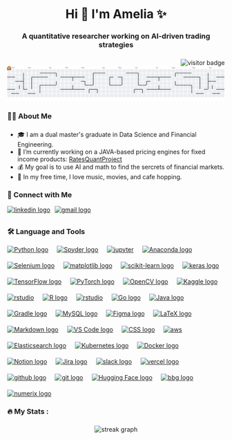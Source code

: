 <h1 align="center">Hi 👋 I'm Amelia ✨</h1>
<h3 align="center">A quantitative researcher working on AI-driven trading strategies</h3>

###

<div align="right">
  <img src="https://visitor-badge.laobi.icu/badge?page_id=hsuan5483.hsuan5483&left_color=%23FF8904&right_color=%23FF8904" alt="visitor badge" />
</div>

<picture>
  <source media="(prefers-color-scheme: dark)" srcset="https://raw.githubusercontent.com/hsuan5483/hsuan5483/output/pacman-contribution-graph-dark.svg">
  <source media="(prefers-color-scheme: light)" srcset="https://raw.githubusercontent.com/hsuan5483/hsuan5483/output/pacman-contribution-graph.svg">
  <img alt="pacman contribution graph" src="https://raw.githubusercontent.com/hsuan5483/hsuan5483/output/pacman-contribution-graph.svg">
</picture>

###

<h3 align="left">👩‍💻  About Me </h3>

###

<p align="left">

- 🎓 I am a dual master's graduate in Data Science and Financial Engineering. <!-- - 📊 I work as AI Data Scientist at a hedge fund.-->
- 🔭 I’m currently working on a JAVA-based pricing engines for fixed income products: [RatesQuantProject](https://github.com/hsuan5483/RatesQuantProject)
- 💰 My goal is to use AI and math to find the sercrets of financial markets.
- 🥂 In my free time, I love music, movies, and cafe hopping.

</p>

###

<h3 align="left">🤝  Connect with Me</h3>

<div align="left" style="display: flex;">
  <a href="https://www.linkedin.com/in/pei-hsuan-hsu/" target="_blank" style="display: flex; align-items: center; gap: 10px;">
    <img src="https://img.shields.io/static/v1?message=LinkedIn&logo=linkedin&label=&color=0077B5&logoColor=white&labelColor=&style=for-the-badge" height="25" alt="linkedin logo" />
  </a>
  <a href="mailto:hsuan.hsuuu@gmail.com" target="_blank" style="display: flex; align-items: center; gap: 10px; margin-left: 10px;">
    <img src="https://img.shields.io/badge/Gmail-D14836?style=for-the-badge&logo=gmail&logoColor=white" height="25" alt="gmail logo" />
  </a>
</div>


###

<h3 align="left">🛠 Language and Tools</h3>

<div align="left" style="display: flex; flex-wrap: wrap; justify-content: flex-start; gap: 20px;">
  <a href="https://www.python.org/" target="_blank"><img src="https://cdn.jsdelivr.net/gh/devicons/devicon/icons/python/python-original.svg" width="40" height="40" alt="Python logo" /></a>
  <a href="https://www.spyder-ide.org" target="_blank"> <img src="https://raw.githubusercontent.com/devicons/devicon/refs/tags/v2.17.0/icons/spyder/spyder-original.svg" alt="Spyder logo" width="40" height="40"/></a>
  <a href="https://jupyter.org/" target="_blank"> <img src="https://cdn.jsdelivr.net/gh/devicons/devicon/icons/jupyter/jupyter-original-wordmark.svg" alt="jupyter" width="40" height="40"/></a>
  <a href="https://www.anaconda.com/" target="_blank"><img src="https://cdn.jsdelivr.net/gh/devicons/devicon/icons/anaconda/anaconda-original.svg" width="40" height="40" alt="Anaconda logo" /></a>
  <a href="https://www.selenium.dev/" target="_blank"><img src="https://cdn.jsdelivr.net/gh/devicons/devicon/icons/selenium/selenium-original.svg" width="40" height="40" alt="Selenium logo" /></a>
  <a href="https://matplotlib.org" target="_blank"><img src="https://raw.githubusercontent.com/devicons/devicon/refs/tags/v2.17.0/icons/matplotlib/matplotlib-original-wordmark.svg" width="40" height="40" alt="matplotlib logo" /></a>
  <a href="https://scikit-learn.org/" target="_blank"><img src="https://cdn.jsdelivr.net/gh/devicons/devicon/icons/scikitlearn/scikitlearn-original.svg" width="40" height="40" alt="scikit-learn logo" /></a>
  <a href="https://keras.io" target="_blank"><img src="https://raw.githubusercontent.com/devicons/devicon/refs/tags/v2.17.0/icons/keras/keras-original.svg" width="40" height="40" alt="keras logo" /></a>
  <a href="https://www.tensorflow.org/" target="_blank"><img src="https://cdn.jsdelivr.net/gh/devicons/devicon/icons/tensorflow/tensorflow-original.svg" width="40" height="40" alt="TensorFlow logo" /></a>
  <a href="https://pytorch.org/" target="_blank"><img src="https://cdn.jsdelivr.net/gh/devicons/devicon/icons/pytorch/pytorch-original.svg" width="40" height="40" alt="PyTorch logo" /></a>
  <a href="https://opencv.org/" target="_blank"><img src="https://cdn.jsdelivr.net/gh/devicons/devicon/icons/opencv/opencv-original.svg" width="40" height="40" alt="OpenCV logo" /></a>
<a href="https://www.kaggle.com" target="_blank"><img src="https://raw.githubusercontent.com/devicons/devicon/refs/tags/v2.17.0/icons/kaggle/kaggle-original.svg" width="40" height="40" alt="Kaggle logo" /></a>
  <a href="https://www.ibm.com/products/spss-statistics" target="_blank"><img src="https://raw.githubusercontent.com/devicons/devicon/refs/tags/v2.17.0/icons/spss/spss-original.svg" alt="rstudio" width="40" height="40" /></a>
  <a href="https://www.r-project.org/" target="_blank"><img src="https://cdn.jsdelivr.net/gh/devicons/devicon/icons/r/r-original.svg" width="40" height="40" alt="R logo" /></a>
  <a href="https://posit.co/download/rstudio-desktop/" target="_blank"> <img src="https://cdn.jsdelivr.net/gh/devicons/devicon/icons/rstudio/rstudio-original.svg" alt="rstudio" width="40" height="40" /></a>
  <a href="https://go.dev/" target="_blank"><img src="https://cdn.jsdelivr.net/gh/devicons/devicon/icons/go/go-original.svg" width="40" height="40" alt="Go logo" /></a>
  <a href="https://www.java.com/" target="_blank"><img src="https://cdn.jsdelivr.net/gh/devicons/devicon/icons/java/java-original.svg" width="40" height="40" alt="Java logo" /></a>
    <a href="https://gradle.org/" target="_blank"><img src="https://cdn.jsdelivr.net/gh/devicons/devicon/icons/gradle/gradle-original.svg" width="40" height="40" alt="Gradle logo" /></a>
  <a href="https://www.mysql.com/" target="_blank"><img src="https://cdn.jsdelivr.net/gh/devicons/devicon/icons/mysql/mysql-original.svg" width="40" height="40" alt="MySQL logo" /></a>
  <a href="https://www.figma.com/" target="_blank"><img src="https://cdn.jsdelivr.net/gh/devicons/devicon/icons/figma/figma-original.svg" width="40" height="40" alt="Figma logo" /></a>
  <a href="https://www.latex-project.org/" target="_blank"><img src="https://cdn.jsdelivr.net/gh/devicons/devicon/icons/latex/latex-original.svg" width="40" height="40" alt="LaTeX logo" /></a>
  <a href="https://daringfireball.net/projects/markdown/" target="_blank"><img src="https://cdn.jsdelivr.net/gh/devicons/devicon/icons/markdown/markdown-original.svg" width="40" height="40" alt="Markdown logo" /></a>
  <a href="https://code.visualstudio.com/" target="_blank"><img src="https://cdn.jsdelivr.net/gh/devicons/devicon/icons/vscode/vscode-original.svg" width="40" height="40" alt="VS Code logo" /></a>
  <a href="https://developer.mozilla.org/docs/Web/CSS" target="_blank"><img src="https://cdn.jsdelivr.net/gh/devicons/devicon/icons/css3/css3-original.svg" width="40" height="40" alt="CSS logo" /></a>
  <a href="https://aws.amazon.com/" target="_blank"><img src="https://img.icons8.com/color/512/amazon-web-services.png" alt="aws" width="40" height="40"/></a>
  <a href="https://www.elastic.co/elasticsearch/" target="_blank"><img src="https://cdn.jsdelivr.net/gh/devicons/devicon/icons/elasticsearch/elasticsearch-original.svg" width="40" height="40" alt="Elasticsearch logo" /></a>
  <a href="https://kubernetes.io/" target="_blank"><img src="https://cdn.jsdelivr.net/gh/devicons/devicon/icons/kubernetes/kubernetes-plain.svg" width="40" height="40" alt="Kubernetes logo" /></a>
  <a href="https://www.docker.com/" target="_blank"><img src="https://cdn.jsdelivr.net/gh/devicons/devicon/icons/docker/docker-original.svg" width="40" height="40" alt="Docker logo" /></a>
  <a href="https://www.notion.so/" target="_blank"><img src="https://cdn.jsdelivr.net/gh/devicons/devicon/icons/notion/notion-original.svg" width="40" height="40" alt="Notion logo" /></a>
    <a href="https://www.atlassian.com/software/jira" target="_blank"><img src="https://raw.githubusercontent.com/devicons/devicon/refs/tags/v2.17.0/icons/jira/jira-original.svg" width="40" height="40" alt="Jira logo" /></a>
    <a href="https://slack.com/intl/en-gb/" target="_blank"><img src="https://raw.githubusercontent.com/devicons/devicon/refs/tags/v2.17.0/icons/slack/slack-original.svg" width="40" height="40" alt="slack logo" /></a>
        <a href="https://vercel.com" target="_blank"><img src="https://raw.githubusercontent.com/devicons/devicon/refs/tags/v2.17.0/icons/vercel/vercel-original-wordmark.svg" width="40" height="40" alt="vercel logo" /></a>
  <a href="https://github.com" target="_blank"><img src="https://raw.githubusercontent.com/devicons/devicon/refs/tags/v2.17.0/icons/github/github-original.svg" width="40" height="40" alt="github logo" /></a>
  <a href="https://git-scm.com" target="_blank"><img src="https://raw.githubusercontent.com/devicons/devicon/refs/tags/v2.17.0/icons/git/git-original.svg" width="40" height="40" alt="git logo" /></a>
  <a href="https://huggingface.co" target="_blank"><img src="https://cas-bridge.xethub.hf.co/xet-bridge-us/63d3eec885118edc0439bd98/b5b6c9df87c8c406e1f861d53537050e7f0ed7aaee4f7768fe9087ee7db54992?X-Amz-Algorithm=AWS4-HMAC-SHA256&X-Amz-Content-Sha256=UNSIGNED-PAYLOAD&X-Amz-Credential=cas%2F20251020%2Fus-east-1%2Fs3%2Faws4_request&X-Amz-Date=20251020T102447Z&X-Amz-Expires=3600&X-Amz-Signature=f955bd4a491301bb6a280b8d556b9a440e0df85fe0f497f4c82b7df0b684d30e&X-Amz-SignedHeaders=host&X-Xet-Cas-Uid=66f3a7b52d2e360fd3d1940c&response-content-disposition=inline%3B+filename*%3DUTF-8%27%27hf-logo.svg%3B+filename%3D%22hf-logo.svg%22%3B&response-content-type=image%2Fsvg%2Bxml&x-id=GetObject&Expires=1760959487&Policy=eyJTdGF0ZW1lbnQiOlt7IkNvbmRpdGlvbiI6eyJEYXRlTGVzc1RoYW4iOnsiQVdTOkVwb2NoVGltZSI6MTc2MDk1OTQ4N319LCJSZXNvdXJjZSI6Imh0dHBzOi8vY2FzLWJyaWRnZS54ZXRodWIuaGYuY28veGV0LWJyaWRnZS11cy82M2QzZWVjODg1MTE4ZWRjMDQzOWJkOTgvYjViNmM5ZGY4N2M4YzQwNmUxZjg2MWQ1MzUzNzA1MGU3ZjBlZDdhYWVlNGY3NzY4ZmU5MDg3ZWU3ZGI1NDk5MioifV19&Signature=YhJt99m94UUGoP-REIxW4EhwGtGy%7En64XaN7RKPMx9Hz8%7Ej-apjJAV8UUVL7YFVPKzC2CYoHnN5MdYbGnzk93vv9cXtJzUBt0xxttraqdGRDjJ4LbCbRPiQ9QL6OQvTPOALYrHNtL7wylS9TD0u6ThqmW4mE7riRheS-fAlAMyrLloEXJFT0-%7E07yBWUnwamN2q5E30JLrmiyu3TY%7EGcZ6HiGXtMoPmGM7K7ytqBbPoW9qvLMHjR1Z8EAIuh0W3hDqwjt8M-CwOy30MJ7jo2ssC25EJZGCEppNstUZm5IIdGqK0FAGlhDeXZm5cY6RpRPH3PLNA4LPhRYfxwSe268w__&Key-Pair-Id=K2L8F4GPSG1IFC" width="40" height="40" alt="Hugging Face logo" /></a>
  <a href="https://www.bloomberg.com/professional" target="_blank"><img src="https://media.licdn.com/dms/image/v2/C4D0BAQG9jVdF5ymfGQ/company-logo_200_200/company-logo_200_200/0/1631372914196/bloomberg_professional_service_logo?e=1762387200&v=beta&t=y4m2EExEEPNzOZPdh5dlCbWhu6pnOw25y8h5HuSoORo" width="40" height="40" alt="bbg logo" /></a>
    <a href="https://www.numerix.com" target="_blank"><img src="https://media.licdn.com/dms/image/v2/D560BAQHH4L92crYNGg/company-logo_200_200/company-logo_200_200/0/1714522007690/numerix_logo?e=1762387200&v=beta&t=hsYHRrjfmfIDstZ0m8Ro4cri1AkRJgX3NdDkEZfWbT0" width="40" height="40" alt="numerix logo" /></a>
</div>

###

<h3 align="left">🔥   My Stats :</h3>

###

<div align="center">
  <img src="https://streak-stats.demolab.com?user=hsuan5483&locale=en&mode=daily&theme=dark&hide_border=false&border_radius=5&order=3" height="220" alt="streak graph"  />
<!--
  <img src="https://github-readme-stats.vercel.app/api/top-langs?username=hsuan5483&locale=en&hide_title=false&layout=compact&card_width=320&theme=dracula&hide_border=false&order=2&exclude_repo=profile.md&hide=html&langs_count=10" height="150" alt="languages graph showing language usage in projects (not files), except HTML" />
</div>
-->
